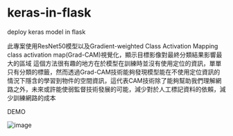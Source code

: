 # keras-in-flask
deploy keras model in flask

此專案使用ResNet50模型以及Gradient-weighted Class Activation Mapping class activation map(Grad-CAM)視覺化，顯示目標影像對最終分類結果影響最大的區域
這個方法很有趣的地方在於模型在訓練時並沒有使用定位的資訊，單單只有分類的標籤，然而透過Grad-CAM技術能夠發現模型能在不使用定位資訊的情況下隱含的學習到物件的空間資訊，這代表CAM技術除了能夠幫助我們理解網路之外，未來或許能使弱監督技術發展的可能，減少對於人工標記資料的依賴，減少訓練網路的成本

DEMO

![image](https://github.com/lisssse14/keras-in-flask/blob/master/gif.gif)
